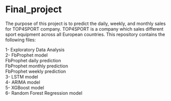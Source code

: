 # Final_project
The purpose of this project is to predict the daily, weekly, and monthly sales for TOP4SPORT company. TOP4SPORT is a company which sales different sport equipment across all European countries. This repository contains the following files:
 
 1- Exploratory Data Analysis\
 2- FbProphet model\
      FbProphet daily prediction\
      FbProphet monthly prediction\
      FbProphet weekly prediction\
 3- LSTM model\
 4- ARIMA model\
 5- XGBoost model\
 6- Random Forest Regression model

 
 
